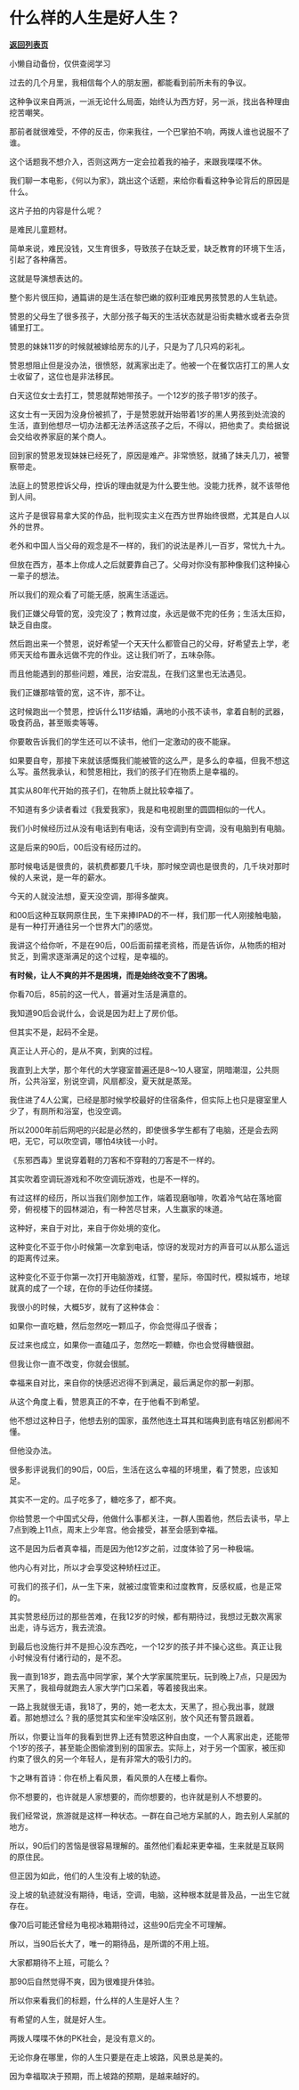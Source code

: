 # 什么样的人生是好人生？

[**返回列表页**](/gzh/记忆承载3)

小懒自动备份，仅供查阅学习

过去的几个月里，我相信每个人的朋友圈，都能看到前所未有的争议。

  

这种争议来自两派，一派无论什么局面，始终认为西方好，另一派，找出各种理由挖苦嘲笑。

  

那前者就很难受，不停的反击，你来我往，一个巴掌拍不响，两拨人谁也说服不了谁。

  

这个话题我不想介入，否则这两方一定会拉着我的袖子，来跟我喋喋不休。  

  

我们聊一本电影，《何以为家》，跳出这个话题，来给你看看这种争论背后的原因是什么。

  

这片子拍的内容是什么呢？

  

是难民儿童题材。

  

简单来说，难民没钱，又生育很多，导致孩子在缺乏爱，缺乏教育的环境下生活，引起了各种痛苦。

  

这就是导演想表达的。

  

整个影片很压抑，通篇讲的是生活在黎巴嫩的叙利亚难民男孩赞恩的人生轨迹。

  

赞恩的父母生了很多孩子，大部分孩子每天的生活状态就是沿街卖糖水或者去杂货铺里打工。

  

赞恩的妹妹11岁的时候就被嫁给房东的儿子，只是为了几只鸡的彩礼。

  

赞恩想阻止但是没办法，很愤怒，就离家出走了。他被一个在餐饮店打工的黑人女士收留了，这位也是非法移民。

  

白天这位女士去打工，赞恩就帮她带孩子。一个12岁的孩子带1岁的孩子。

  

这女士有一天因为没身份被抓了，于是赞恩就开始带着1岁的黑人男孩到处流浪的生活，直到他想尽一切办法都无法养活这孩子之后，不得以，把他卖了。卖给据说会交给收养家庭的某个商人。

  

回到家的赞恩发现妹妹已经死了，原因是难产。非常愤怒，就捅了妹夫几刀，被警察带走。

  

法庭上的赞恩控诉父母，控诉的理由就是为什么要生他。没能力抚养，就不该带他到人间。

  

这片子是很容易拿大奖的作品，批判现实主义在西方世界始终很燃，尤其是白人以外的世界。

  

老外和中国人当父母的观念是不一样的，我们的说法是养儿一百岁，常忧九十九。

  

但放在西方，基本上你成人之后就要靠自己了。父母对你没有那种像我们这种操心一辈子的想法。

  

所以我们的观众看了可能无感，脱离生活遥远。

  

我们正嫌父母管的宽，没完没了；教育过度，永远是做不完的任务；生活太压抑，缺乏自由度。

  

然后跑出来一个赞恩，说好希望一个天天什么都管自己的父母，好希望去上学，老师天天给布置永远做不完的作业。这让我们听了，五味杂陈。

  

而且他能遇到的那些问题，难民，治安混乱，在我们这里也无法遇见。

  

我们正嫌那啥管的宽，这不许，那不让。

  

这时候跑出一个赞恩，控诉什么11岁结婚，满地的小孩不读书，拿着自制的武器，吸食药品，甚至贩卖等等。

  

你要敢告诉我们的学生还可以不读书，他们一定激动的夜不能寐。

  

如果要自夸，那接下来就该感慨我们能被管的这么严，是多么的幸福，但我不想这么写。虽然我承认，和赞恩相比，我们的孩子们在物质上是幸福的。

  

其实从80年代开始的孩子们，在物质上就比较幸福了。

  

不知道有多少读者看过《我爱我家》，我是和电视剧里的圆圆相似的一代人。

  

我们小时候经历过从没有电话到有电话，没有空调到有空调，没有电脑到有电脑。

  

这是后来的90后，00后没有经历过的。

  

那时候电话是很贵的，装机费都要几千块，那时候空调也是很贵的，几千块对那时候的人来说，是一年的薪水。

  

今天的人就没法想，夏天没空调，那得多酸爽。

  

和00后这种互联网原住民，生下来捧IPAD的不一样，我们那一代人刚接触电脑，是有一种打开通往另一个世界大门的感觉。

  

我讲这个给你听，不是在90后，00后面前摆老资格，而是告诉你，从物质的相对贫乏，到需求逐渐满足的这个过程，是幸福的。

  

 **有时候，让人不爽的并不是困境，而是始终改变不了困境。**

  

你看70后，85前的这一代人，普遍对生活是满意的。

  

我知道90后会说什么，会说是因为赶上了房价低。

  

但其实不是，起码不全是。

  

真正让人开心的，是从不爽，到爽的过程。

  

我直到上大学，那个年代的大学寝室普遍还是8～10人寝室，阴暗潮湿，公共厕所，公共浴室，别说空调，风扇都没，夏天就是蒸笼。

  

我住进了4人公寓，已经是那时候学校最好的住宿条件，但实际上也只是寝室里人少了，有厕所和浴室，也没空调。

  

所以2000年前后网吧的兴起是必然的，即使很多学生都有了电脑，还是会去网吧，无它，可以吹空调，哪怕4块钱一小时。

  

《东邪西毒》里说穿着鞋的刀客和不穿鞋的刀客是不一样的。

  

其实吹着空调玩游戏和不吹空调玩游戏，也是不一样的。

  

有过这样的经历，所以当我们刚参加工作，端着现磨咖啡，吹着冷气站在落地窗旁，俯视楼下的园林湖泊，有一种苦尽甘来，人生赢家的味道。

  

这种好，来自于对比，来自于你处境的变化。

  

这种变化不亚于你小时候第一次拿到电话，惊讶的发现对方的声音可以从那么遥远的距离传过来。

  

这种变化不亚于你第一次打开电脑游戏，红警，星际，帝国时代，模拟城市，地球就真的成了一个球，在你的手边任你揉搓。

  

我很小的时候，大概5岁，就有了这种体会：

  

如果你一直吃糖，然后忽然吃一颗瓜子，你会觉得瓜子很香；

反过来也成立，如果你一直磕瓜子，忽然吃一颗糖，你也会觉得糖很甜。

  

但我让你一直不改变，你就会很腻。

  

幸福来自对比，来自你的快感迟迟得不到满足，最后满足你的那一刹那。

  

从这个角度上看，赞恩真正的不幸，在于他看不到希望。

  

他不想过这种日子，他想去别的国家，虽然他连土耳其和瑞典到底有啥区别都闹不懂。

  

但他没办法。

  

很多影评说我们的90后，00后，生活在这么幸福的环境里，看了赞恩，应该知足。

  

其实不一定的。瓜子吃多了，糖吃多了，都不爽。

  

你给赞恩一个中国式父母，他做什么事都关注，一群人围着他，然后去读书，早上7点到晚上11点，周末上少年宫。他会接受，甚至会感到幸福。

  

这不是因为后者真幸福，而是因为他12岁之前，过度体验了另一种极端。

  

他内心有对比，所以才会享受这种矫枉过正。  

  

可我们的孩子们，从一生下来，就被过度管束和过度教育，反感权威，也是正常的。

  

其实赞恩经历过的那些苦难，在我12岁的时候，都有期待过，我想过无数次离家出走，诗与远方，我去流浪。

  

到最后也没施行并不是担心没东西吃，一个12岁的孩子并不操心这些。真正让我小时候没有付诸行动的，是不忍。

  

我一直到18岁，跑去高中同学家，某个大学家属院里玩，玩到晚上7点，只是因为天黑了，我祖母就跑去人家大学门口呆着，等着接我出来。

  

一路上我就很无语，我18了，男的，她一老太太，天黑了，担心我出事，就跟着。那她想过么？我的感觉其实和坐牢没啥区别，放个风还有警员跟着。

  

所以，你要让当年的我看到世界上还有赞恩这种自由度，一个人离家出走，还能带个1岁的孩子，甚至能企图偷渡到别的国家去。实际上，对于另一个国家，被压抑约束了很久的另一个年轻人，是有非常大的吸引力的。

  

卞之琳有首诗：你在桥上看风景，看风景的人在楼上看你。

  

你不想要的，也许就是人家想要的，而你想要的，也许就是别人不想要的。

  

我们经常说，旅游就是这样一种状态。一群在自己地方呆腻的人，跑去别人呆腻的地方。

  

所以，90后们的苦恼是很容易理解的。虽然他们看起来更幸福，生来就是互联网的原住民。

  

但正因为如此，他们的人生没有上坡的轨迹。

  

没上坡的轨迹就没有期待，电话，空调，电脑，这种根本就是普及品，一出生它就存在。

  

像70后可能还曾经为电视冰箱期待过，这些90后完全不可理解。

  

所以，当90后长大了，唯一的期待品，是所谓的不用上班。

  

大家都期待不上班，可能么？

  

那90后自然觉得不爽，因为很难提升体验。

  

所以你来看我们的标题，什么样的人生是好人生？

  

有希望的人生，就是好人生。

  

两拨人喋喋不休的PK社会，是没有意义的。

  

无论你身在哪里，你的人生只要是在走上坡路，风景总是美的。

  

因为幸福取决于预期，而上坡路的预期，是越来越好的。

